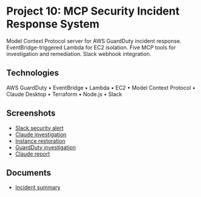 # Project 10: MCP Security Incident Response System

Model Context Protocol server for AWS GuardDuty incident response. EventBridge-triggered Lambda for EC2 isolation. Five MCP tools for investigation and remediation. Slack webhook integration.

## Technologies

AWS GuardDuty • EventBridge • Lambda • EC2 • Model Context Protocol • Claude Desktop • Terraform • Node.js • Slack

## Screenshots

- [Slack security alert](screenshots/slack-message.png)
- [Claude investigation](screenshots/claude-investigation.png)
- [Instance restoration](screenshots/claude-restore.png)
- [GuardDuty investigation](screenshots/claude-guard-duty.png)
- [Claude report](screenshots/claude-claude-response.png)

## Documents

- [Incident summary](documents/incident-summary.md)